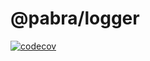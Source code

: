 # @pabra/logger

[![codecov](https://codecov.io/gh/pabra/logger/branch/master/graph/badge.svg)](https://codecov.io/gh/pabra/logger)
